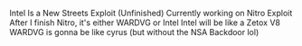Intel Is a New Streets Exploit (Unfinished)
Currently working on Nitro Exploit
After I finish Nitro, it's either WARDVG or Intel
Intel will be like a Zetox V8
WARDVG is gonna be like cyrus (but without the NSA Backdoor lol)
